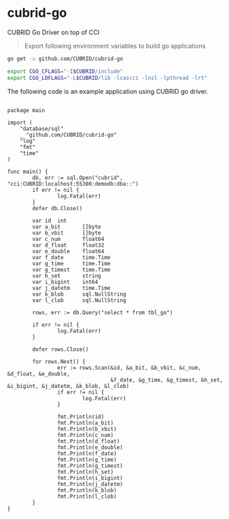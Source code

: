 # cubrid-go
CUBRID Go Driver on top of CCI
> Export following environment variables to build go applications
``` bash
go get -u github.com/CUBRID/cubrid-go

export CGO_CFLAGS="-I$CUBRID/include"
export CGO_LDFLAGS="-L$CUBRID/lib -lcascci -lnsl -lpthread -lrt"
```
The following code is an example application using CUBRID go driver.

<pre>
<code>
package main

import (
    "database/sql"
    _ "github.com/CUBRID/cubrid-go"
    "log"
    "fmt"
    "time"
)

func main() {
        db, err := sql.Open("cubrid", "cci:CUBRID:localhost:55300:demodb:dba::")
        if err != nil {
                log.Fatal(err)
        }
        defer db.Close()

        var id  int
        var a_bit       []byte
        var b_vbit      []byte
        var c_num       float64
        var d_float     float32
        var e_double    float64
        var f_date      time.Time
        var g_time      time.Time
        var g_timest    time.Time
        var h_set       string
        var i_bigint    int64
        var j_datetm    time.Time
        var k_blob      sql.NullString
        var l_clob      sql.NullString

        rows, err := db.Query("select * from tbl_go")

        if err != nil {
                log.Fatal(err)
        }

        defer rows.Close()

        for rows.Next() {
                err := rows.Scan(&id, &a_bit, &b_vbit, &c_num, &d_float, &e_double,
                                 &f_date, &g_time, &g_timest, &h_set, &i_bigint, &j_datetm, &k_blob, &l_clob)
                if err != nil {
                        log.Fatal(err)
                }

                fmt.Println(id)
                fmt.Println(a_bit)
                fmt.Println(b_vbit)
                fmt.Println(c_num)
                fmt.Println(d_float)
                fmt.Println(e_double)
                fmt.Println(f_date)
                fmt.Println(g_time)
                fmt.Println(g_timest)
                fmt.Println(h_set)
                fmt.Println(i_bigint)
                fmt.Println(j_datetm)
                fmt.Println(k_blob)
                fmt.Println(l_clob)
        }
}
</code>
</pre>

